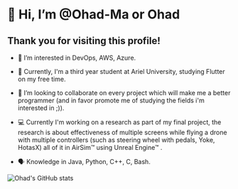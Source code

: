 # 👋 Hi, I’m @Ohad-Ma or Ohad
## Thank you for visiting this profile!

- 👀 I’m interested in DevOps, AWS, Azure.
- 🌱 Currently, I'm a third year student at Ariel University, studying Flutter on my free time.
- 💞️ I’m looking to collaborate on every project which will make me a better programmer (and in favor promote me of studying the fields i'm interested in ;)).
- :computer: Currently I'm working on a research as part of my final project, the research is about effectiveness of multiple screens while flying a drone with multiple                      controllers (such as steering wheel with pedals, Yoke, HotasX) all of it in AirSim™ using Unreal Engine™ . 

- 🗣️ Knowledge in Java, Python, C++, C, Bash.

![Ohad's GitHub stats](https://github-readme-stats.vercel.app/api?username=ohad-ma&show_icons=true&theme=radical)


<!---
Ohad-Ma/Ohad-Ma is a ✨ special ✨ repository because its `README.md` (this file) appears on your GitHub profile.
